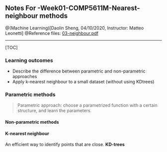 ## Notes For -Week01-COMP5611M-Nearest-neighbour methods
@(Machine Learning)[Daolin Sheng, 04/10/2020, Instructor: Matteo Leonetti]
 @Reference files: [03-neighbour.pdf](https://minerva.leeds.ac.uk/bbcswebdav/pid-8154205-dt-content-rid-17517566_2/courses/202021_37210_COMP5611M/03-neighbours%281%29.pdf)  

--------------------

[TOC]

### Learning outcomes

- Describe the difference between parametric and non-parametric approaches
- Apply k-nearest neighbour to a small dataset (without using KDtrees)


### Parametric methods
> Parametric approach: choose a parametrized function with a certain structure, and learn the parameters.

#### Non-parametric methods

#### K-nearest neighbour
An efficient way to identify points that are close.
**KD-trees**